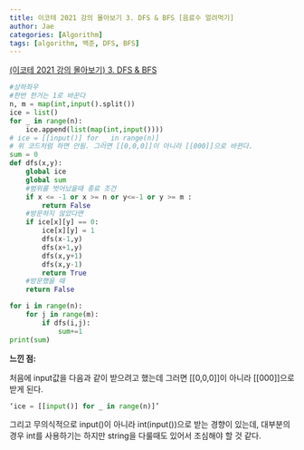 ```yaml
---
title: 이코테 2021 강의 몰아보기 3. DFS & BFS [음료수 얼려먹기]
author: Jae
categories: [Algorithm]
tags: [algorithm, 백준, DFS, BFS]
---
```


[(이코테 2021 강의 몰아보기) 3. DFS & BFS](https://www.youtube.com/watch?v=7C9RgOcvkvo&ab_channel=%EB%8F%99%EB%B9%88%EB%82%98)

```python
#상하좌우
#한번 한거는 1로 바꾼다
n, m = map(int,input().split())
ice = list()
for _ in range(n):
    ice.append(list(map(int,input())))
# ice = [[input()] for _ in range(n)]
# 위 코드처럼 하면 안됨. 그러면 [[0,0,0]]이 아니라 [[000]]으로 바뀐다.
sum = 0
def dfs(x,y):
    global ice
    global sum
    #범위를 벗어났을때 종료 조건
    if x <= -1 or x >= n or y<=-1 or y >= m :
        return False
    #방문하지 않았다면
    if ice[x][y] == 0:
        ice[x][y] = 1
        dfs(x-1,y)
        dfs(x+1,y)
        dfs(x,y+1)
        dfs(x,y-1)
        return True
    #방문했을 때
    return False

for i in range(n):
    for j in range(m):
        if dfs(i,j):
            sum+=1
print(sum)
```

**느낀 점:**

처음에 input값을 다음과 같이 받으려고 했는데 그러면 [[0,0,0]]이 아니라 [[000]]으로 받게 된다.

```python
‘ice = [[input()] for _ in range(n)]’
```

그리고 무의식적으로 input()이 아니라 int(input())으로 받는 경향이 있는데, 대부분의 경우 int를 사용하기는 하지만 string을 다룰때도 있어서 조심해야 할 것 같다.
